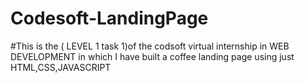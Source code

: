 # Codesoft-LandingPage

 #This is the ( LEVEL 1 task 1)of the codsoft virtual internship in WEB DEVELOPMENT in which I have built a coffee landing page using just HTML,CSS,JAVASCRIPT
 
